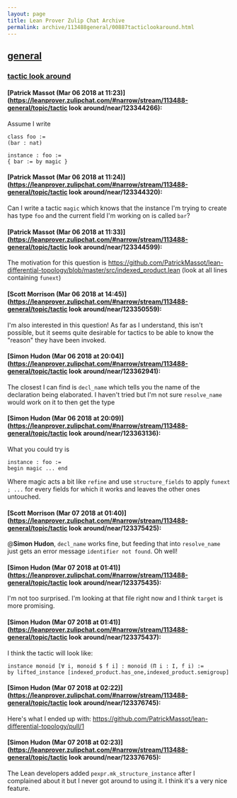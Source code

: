 ```yaml
---
layout: page
title: Lean Prover Zulip Chat Archive 
permalink: archive/113488general/00887tacticlookaround.html
---
```


## [general](index.html)
### [tactic look around](00887tacticlookaround.html)

#### [Patrick Massot (Mar 06 2018 at 11:23)](https://leanprover.zulipchat.com/#narrow/stream/113488-general/topic/tactic look around/near/123344266):
Assume I write
```lean
class foo :=
(bar : nat)

instance : foo :=
{ bar := by magic }
```

#### [Patrick Massot (Mar 06 2018 at 11:24)](https://leanprover.zulipchat.com/#narrow/stream/113488-general/topic/tactic look around/near/123344320):
Can I write a tactic `magic` which knows that the instance I'm trying to create has type `foo` and the current field I'm working on is called `bar`?

#### [Patrick Massot (Mar 06 2018 at 11:33)](https://leanprover.zulipchat.com/#narrow/stream/113488-general/topic/tactic look around/near/123344599):
The motivation for this question is https://github.com/PatrickMassot/lean-differential-topology/blob/master/src/indexed_product.lean (look at all lines containing `funext`)

#### [Scott Morrison (Mar 06 2018 at 14:45)](https://leanprover.zulipchat.com/#narrow/stream/113488-general/topic/tactic look around/near/123350559):
I'm also interested in this question! As far as I understand, this isn't possible, but it seems quite desirable for tactics to be able to know the "reason" they have been invoked.

#### [Simon Hudon (Mar 06 2018 at 20:04)](https://leanprover.zulipchat.com/#narrow/stream/113488-general/topic/tactic look around/near/123362941):
The closest I can find is `decl_name` which tells you the name of the declaration being elaborated. I haven't tried but I'm not sure `resolve_name` would work on it to then get the type

#### [Simon Hudon (Mar 06 2018 at 20:09)](https://leanprover.zulipchat.com/#narrow/stream/113488-general/topic/tactic look around/near/123363136):
What you could try is 

```
instance : foo :=
begin magic ... end
```

Where magic acts a bit like `refine` and use `structure_fields` to apply `funext ; ...` for every fields for which it works and leaves the other ones untouched.

#### [Scott Morrison (Mar 07 2018 at 01:40)](https://leanprover.zulipchat.com/#narrow/stream/113488-general/topic/tactic look around/near/123375425):
@**Simon Hudon**, `decl_name` works fine, but feeding that into `resolve_name` just gets an error message `identifier not found`. Oh well!

#### [Simon Hudon (Mar 07 2018 at 01:41)](https://leanprover.zulipchat.com/#narrow/stream/113488-general/topic/tactic look around/near/123375435):
I'm not too surprised. I'm looking at that file right now and I think `target` is more promising.

#### [Simon Hudon (Mar 07 2018 at 01:41)](https://leanprover.zulipchat.com/#narrow/stream/113488-general/topic/tactic look around/near/123375437):
I think the tactic will look like:

```
instance monoid [∀ i, monoid $ f i] : monoid (Π i : I, f i) :=
by lifted_instance [indexed_product.has_one,indexed_product.semigroup]
```

#### [Simon Hudon (Mar 07 2018 at 02:22)](https://leanprover.zulipchat.com/#narrow/stream/113488-general/topic/tactic look around/near/123376745):
Here's what I ended up with: https://github.com/PatrickMassot/lean-differential-topology/pull/1

#### [Simon Hudon (Mar 07 2018 at 02:23)](https://leanprover.zulipchat.com/#narrow/stream/113488-general/topic/tactic look around/near/123376765):
The Lean developers added `pexpr.mk_structure_instance` after I complained about it but I never got around to using it. I think it's a very nice feature.

